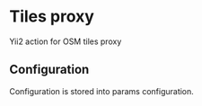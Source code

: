 # Tiles proxy

Yii2 action for OSM tiles proxy

## Configuration
Configuration is stored into params configuration.
